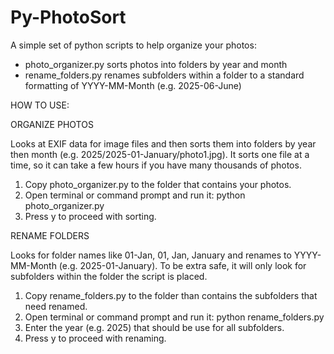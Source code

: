 # Py-PhotoSort
A simple set of python scripts to help organize your photos:
- photo_organizer.py sorts photos into folders by year and month
- rename_folders.py renames subfolders within a folder to a standard formatting of YYYY-MM-Month (e.g. 2025-06-June)

HOW TO USE:


ORGANIZE PHOTOS

Looks at EXIF data for image files and then sorts them into folders by year then month (e.g. 2025/2025-01-January/photo1.jpg). It sorts one file at a time, so it can take a few hours if you have many thousands of photos.

  1. Copy photo_organizer.py to the folder that contains your photos.
  2. Open terminal or command prompt and run it: python photo_organizer.py
  3. Press y to proceed with sorting.


RENAME FOLDERS

Looks for folder names like 01-Jan, 01, Jan, January and renames to YYYY-MM-Month (e.g. 2025-01-January). To be extra safe, it will only look for subfolders within the folder the script is placed.

  1. Copy rename_folders.py to the folder than contains the subfolders that need renamed.
  2. Open terminal or command prompt and run it: python rename_folders.py
  3. Enter the year (e.g. 2025) that should be use for all subfolders.
  4. Press y to proceed with renaming.

